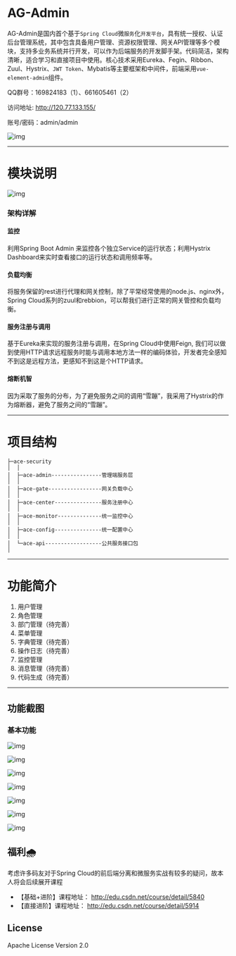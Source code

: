 # AG-Admin
AG-Admin是国内首个基于`Spring Cloud`微`服务`化`开发平台`，具有统一授权、认证后台管理系统，其中包含具备用户管理、资源权限管理、网关API管理等多个模块，支持多业务系统并行开发，可以作为后端服务的开发脚手架。代码简洁，架构清晰，适合学习和直接项目中使用。核心技术采用Eureka、Fegin、Ribbon、Zuul、Hystrix、`JWT Token`、Mybatis等主要框架和中间件，前端采用`vue-element-admin`组件。 


QQ群号：169824183（1）、661605461（2）

访问地址: http://120.77.133.155/

账号/密码：admin/admin

![img](http://ofsc32t59.bkt.clouddn.com/17-09-12/1505228337599.jpg)




---------

# 模块说明
![img](http://ofsc32t59.bkt.clouddn.com/17-09-10/1504972862852.jpg)

### 架构详解
#### 监控
利用Spring Boot Admin 来监控各个独立Service的运行状态；利用Hystrix Dashboard来实时查看接口的运行状态和调用频率等。
#### 负载均衡
将服务保留的rest进行代理和网关控制，除了平常经常使用的node.js、nginx外，Spring Cloud系列的zuul和rebbion，可以帮我们进行正常的网关管控和负载均衡。
#### 服务注册与调用
基于Eureka来实现的服务注册与调用，在Spring Cloud中使用Feign, 我们可以做到使用HTTP请求远程服务时能与调用本地方法一样的编码体验，开发者完全感知不到这是远程方法，更感知不到这是个HTTP请求。
#### 熔断机智
因为采取了服务的分布，为了避免服务之间的调用“雪蹦”，我采用了Hystrix的作为熔断器，避免了服务之间的“雪蹦”。

------
# 项目结构
```
├─ace-security
│  │  
│  ├─ace-admin----------------管理端服务层
│  │  
│  ├─ace-gate-----------------网关负载中心
│  │ 
│  ├─ace-center---------------服务注册中心
│  │   
│  ├─ace-monitor--------------统一监控中心
│  │
│  ├─ace-config---------------统一配置中心
│  │
│  └─ace-api------------------公共服务接口包
│
```

------------
# 功能简介
1. 用户管理
2. 角色管理
3. 部门管理（待完善）
4. 菜单管理
5. 字典管理（待完善）
6. 操作日志（待完善）
8. 监控管理
9. 消息管理（待完善）
10. 代码生成（待完善）

-----


## 功能截图
### 基本功能
![img](http://ofsc32t59.bkt.clouddn.com/17-08-29/1503966669324.jpg)

![img](http://ofsc32t59.bkt.clouddn.com/17-08-30/1504048617941.jpg)

![img](http://ofsc32t59.bkt.clouddn.com/17-08-30/1504048654034.jpg)

![img](http://ofsc32t59.bkt.clouddn.com/17-08-30/1504048702195.jpg)

![img](http://ofsc32t59.bkt.clouddn.com/17-08-30/1504048764658.jpg)

![img](http://ofsc32t59.bkt.clouddn.com/17-08-30/1504048858901.jpg)

![img](http://ofsc32t59.bkt.clouddn.com/17-08-30/1504048938195.jpg)

## 福利🌧
考虑许多码友对于Spring Cloud的前后端分离和微服务实战有较多的疑问，故本人将会后续展开课程
- 【基础+进阶】课程地址：
http://edu.csdn.net/course/detail/5840
- 【直接进阶】课程地址：
http://edu.csdn.net/course/detail/5914


## License

Apache License Version 2.0




